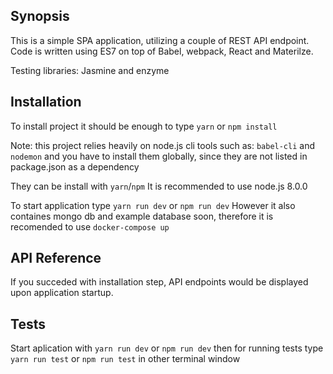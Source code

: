 ## Synopsis

This is a simple SPA application, utilizing a couple of REST API endpoint. 
Code is written using ES7 on top of Babel, webpack, React and Materilze.

Testing libraries: Jasmine and enzyme

## Installation

To install project it should be enough to type 
`yarn` or `npm install`

Note: this project relies heavily on node.js cli tools such as:
`babel-cli` and `nodemon` and you have to install them globally,
since they are not listed in package.json as a dependency

They can be install with `yarn`/`npm`
It is recommended to use node.js 8.0.0

To start application type `yarn run dev` or `npm run dev`
However it also containes mongo db and example database soon, therefore
it is recomended to use `docker-compose up`
## API Reference

If you succeded with installation step, API endpoints would be displayed 
upon application startup.

## Tests
Start aplication with `yarn run dev` or `npm run dev` then
for running tests type `yarn run test` or `npm run test` in other terminal window
